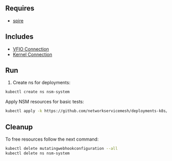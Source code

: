 ## Requires

- [spire](../spire)

## Includes

- [VFIO Connection](../use-cases/Vfio2Noop)
- [Kernel Connection](../use-cases/SriovKernel2Noop)

## Run

1. Create ns for deployments:
```bash
kubectl create ns nsm-system
```

Apply NSM resources for basic tests:
```bash
kubectl apply -k https://github.com/networkservicemesh/deployments-k8s/examples/sriov?ref=617c2603caf01f75e831ba3e48d417fd637bf7c0
```

## Cleanup

To free resources follow the next command:
```bash
kubectl delete mutatingwebhookconfiguration --all
kubectl delete ns nsm-system
```
